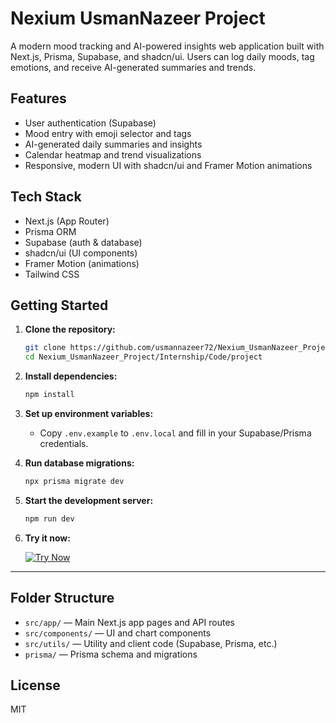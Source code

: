 # Nexium UsmanNazeer Project

A modern mood tracking and AI-powered insights web application built with Next.js, Prisma, Supabase, and shadcn/ui. Users can log daily moods, tag emotions, and receive AI-generated summaries and trends.

## Features

- User authentication (Supabase)
- Mood entry with emoji selector and tags
- AI-generated daily summaries and insights
- Calendar heatmap and trend visualizations
- Responsive, modern UI with shadcn/ui and Framer Motion animations

## Tech Stack

- Next.js (App Router)
- Prisma ORM
- Supabase (auth & database)
- shadcn/ui (UI components)
- Framer Motion (animations)
- Tailwind CSS

## Getting Started

1. **Clone the repository:**
   ```sh
   git clone https://github.com/usmannazeer72/Nexium_UsmanNazeer_Project.git
   cd Nexium_UsmanNazeer_Project/Internship/Code/project
   ```
2. **Install dependencies:**
   ```sh
   npm install
   ```
3. **Set up environment variables:**
   - Copy `.env.example` to `.env.local` and fill in your Supabase/Prisma credentials.
4. **Run database migrations:**
   ```sh
   npx prisma migrate dev
   ```
5. **Start the development server:**
   ```sh
   npm run dev
   ```
6. **Try it now:**

   <a href="https://nexium-usman-nazeer-project.vercel.app" target="_blank"><img src="https://img.shields.io/badge/Try%20Now-Live%20Demo-brightgreen?style=for-the-badge" alt="Try Now"/></a>

---

## Folder Structure

- `src/app/` — Main Next.js app pages and API routes
- `src/components/` — UI and chart components
- `src/utils/` — Utility and client code (Supabase, Prisma, etc.)
- `prisma/` — Prisma schema and migrations

## License

MIT
